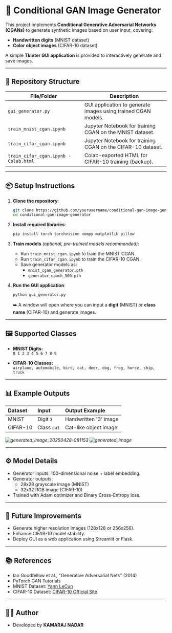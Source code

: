 # 🚀 Conditional GAN Image Generator

This project implements **Conditional Generative Adversarial Networks (CGANs)** to generate synthetic images based on user input, covering:
- **Handwritten digits** (MNIST dataset)
- **Color object images** (CIFAR-10 dataset)

A simple **Tkinter GUI application** is provided to interactively generate and save images.

---

## 📂 Repository Structure

| File/Folder              | Description                                                      |
|---------------------------|------------------------------------------------------------------|
| `gui_generator.py`        | GUI application to generate images using trained CGAN models.    |
| `train_mnist_cgan.ipynb`   | Jupyter Notebook for training CGAN on the MNIST dataset.         |
| `train_cifar_cgan.ipynb`   | Jupyter Notebook for training CGAN on the CIFAR-10 dataset.      |
| `train_cifar_cgan.ipynb - Colab.html` | Colab-exported HTML for CIFAR-10 training (backup). |

---

## 📦 Setup Instructions

1. **Clone the repository**:
   ```bash
   git clone https://github.com/yourusername/conditional-gan-image-generator.git
   cd conditional-gan-image-generator
   ```

2. **Install required libraries**:
   ```bash
   pip install torch torchvision numpy matplotlib pillow
   ```

3. **Train models** *(optional, pre-trained models recommended)*:
   - Run `train_mnist_cgan.ipynb` to train the MNIST CGAN.
   - Run `train_cifar_cgan.ipynb` to train the CIFAR-10 CGAN.
   - Save generator models as:
     - `mnist_cgan_generator.pth`
     - `generator_epoch_500.pth`

4. **Run the GUI application**:
   ```bash
   python gui_generator.py
   ```

   ➡️ A window will open where you can input a **digit** (MNIST) or **class name** (CIFAR-10) and generate images.

---

## 🖼️ Supported Classes

- **MNIST Digits:**  
  `0 1 2 3 4 5 6 7 8 9`

- **CIFAR-10 Classes:**  
  `airplane, automobile, bird, cat, deer, dog, frog, horse, ship, truck`

---

## 📊 Example Outputs

| Dataset | Input | Output Example |
|:-------|:------|:---------------|
| MNIST  | Digit `3` | Handwritten '3' image |
| CIFAR-10 | Class `cat` | Cat-like object image |

*![generated_image_20250428-081153](https://github.com/user-attachments/assets/240513ef-6477-4216-8219-a73493de9446)
![generated_image](https://github.com/user-attachments/assets/98025fec-9940-4d1d-9b6c-5bbea1759171)*


---

## ⚙️ Model Details

- Generator inputs: 100-dimensional noise + label embedding.
- Generator outputs:
  - 28x28 grayscale image (MNIST)
  - 32x32 RGB image (CIFAR-10)
- Trained with Adam optimizer and Binary Cross-Entropy loss.

---

## 🚀 Future Improvements

- Generate higher resolution images (128x128 or 256x256).
- Enhance CIFAR-10 model stability.
- Deploy GUI as a web application using Streamlit or Flask.

---

## 📚 References

- Ian Goodfellow et al., "Generative Adversarial Nets" (2014)
- PyTorch GAN Tutorials
- MNIST Dataset: [Yann LeCun](http://yann.lecun.com/exdb/mnist/)
- CIFAR-10 Dataset: [CIFAR-10 Official Site](https://www.cs.toronto.edu/~kriz/cifar.html)

---

## 🧑‍💻 Author

- Developed by **KAMARAJ NADAR**

